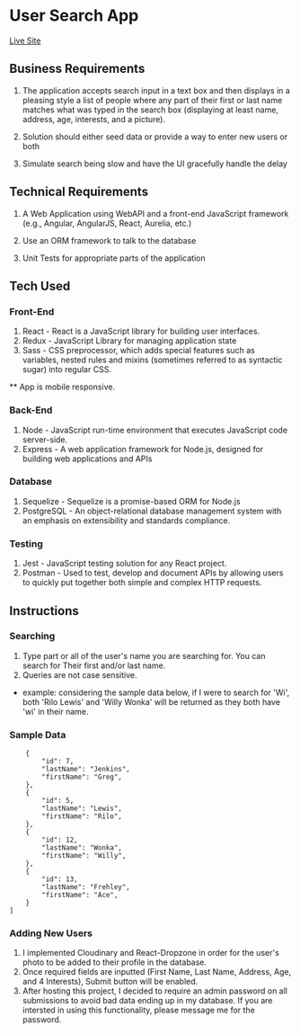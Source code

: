 # User Search App
[Live Site](https://user-search.brittanyjat.com/)

## Business Requirements
1. The application accepts search input in a text box and then displays in a pleasing style a list of people where any part of their first or last name matches what was typed in the search box (displaying at least name, address, age, interests, and a picture). 

2. Solution should either seed data or provide a way to enter new users or both

3. Simulate search being slow and have the UI gracefully handle the delay
## Technical Requirements
1. A Web Application using WebAPI and a front-end JavaScript framework (e.g., Angular, AngularJS, React, Aurelia, etc.) 

2. Use an ORM framework to talk to the database

3. Unit Tests for appropriate parts of the application
## Tech Used
### Front-End
1. React - React is a JavaScript library for building user interfaces. 
2. Redux - JavaScript Library for managing application state
3. Sass - CSS preprocessor, which adds special features such as variables, nested rules and mixins (sometimes referred to as syntactic sugar) into regular CSS. 

** App is mobile responsive.

### Back-End
1. Node - JavaScript run-time environment that executes JavaScript code server-side.
2. Express - A web application framework for Node.js, designed for building web applications and APIs

### Database
1. Sequelize - Sequelize is a promise-based ORM for Node.js
2. PostgreSQL - An object-relational database management system with an emphasis on extensibility and standards compliance.

### Testing
1. Jest - JavaScript testing solution for any React project.
2. Postman - Used to test, develop and document APIs by allowing users to quickly put together both simple and complex HTTP requests.

## Instructions

### Searching
1. Type part or all of the user's name you are searching for. You can search for Their first and/or last name.
2. Queries are not case sensitive. 

+ example: considering the sample data below, if I were to search for 'Wi', both 'Rilo Lewis' and 'Willy Wonka' will be returned as they both have 'wi' in their name.

### Sample Data

```[
    {
        "id": 7,
        "lastName": "Jenkins",
        "firstName": "Greg",
    },
    {
        "id": 5,
        "lastName": "Lewis",
        "firstName": "Rilo",
    },
    {
        "id": 12,
        "lastName": "Wonka",
        "firstName": "Willy",
    },
    {
        "id": 13,
        "lastName": "Frehley",
        "firstName": "Ace",
    }
]
```

### Adding New Users
1. I implemented Cloudinary and React-Dropzone in order for the user's photo to be added to their profile in the database.
2. Once required fields are inputted (First Name, Last Name, Address, Age, and 4 Interests), Submit button will be enabled. 
3. After hosting this project, I decided to require an admin password on all submissions to avoid bad data ending up in my database. If you are intersted in using this functionality, please message me for the password.

